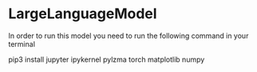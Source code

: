 # LargeLanguageModel

In order to run this model you need to run the following command in your terminal

pip3 install jupyter ipykernel pylzma torch matplotlib numpy
